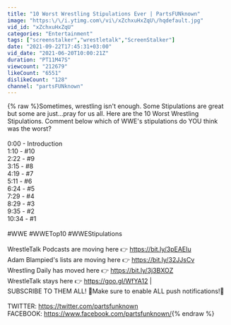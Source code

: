 ```yaml
---
title: "10 Worst Wrestling Stipulations Ever | PartsFUNknown"
image: "https:\/\/i.ytimg.com\/vi\/xZchxuHxZqU\/hqdefault.jpg"
vid_id: "xZchxuHxZqU"
categories: "Entertainment"
tags: ["screenstalker","wrestletalk","ScreenStalker"]
date: "2021-09-22T17:45:31+03:00"
vid_date: "2021-06-20T10:00:21Z"
duration: "PT11M47S"
viewcount: "212679"
likeCount: "6551"
dislikeCount: "128"
channel: "partsFUNknown"
---
```

{% raw %}Sometimes, wrestling isn't enough. Some Stipulations are great but some are just...pray for us all. Here are the 10 Worst Wrestling Stipulations. Comment below which of WWE's stipulations do YOU think was the worst?<br /><br />0:00 - Introduction<br />1:10 - #10<br />2:22 - #9<br />3:15 - #8<br />4:19 - #7<br />5:11 - #6<br />6:24 - #5<br />7:29 - #4<br />8:29 - #3<br />9:35 - #2<br />10:34 - #1<br /><br />#WWE #WWETop10 #WWEStipulations<br /><br />WrestleTalk Podcasts are moving here 👉  <a rel="nofollow" target="blank" href="https://bit.ly/3pEAEIu">https://bit.ly/3pEAEIu</a><br />Adam Blampied's lists are moving here 👉 <a rel="nofollow" target="blank" href="https://bit.ly/32JJsCv">https://bit.ly/32JJsCv</a><br />Wrestling Daily has moved here 👉 <a rel="nofollow" target="blank" href="https://bit.ly/3j3BXOZ">https://bit.ly/3j3BXOZ</a><br />WrestleTalk stays here 👉 <a rel="nofollow" target="blank" href="https://goo.gl/WfYA12">https://goo.gl/WfYA12</a> |<br />SUBSCRIBE TO THEM ALL! 🔔Make sure to enable ALL push notifications!🔔<br /><br />TWITTER: <a rel="nofollow" target="blank" href="https://twitter.com/partsfunknown">https://twitter.com/partsfunknown</a><br />FACEBOOK: <a rel="nofollow" target="blank" href="https://www.facebook.com/partsfunknown/">https://www.facebook.com/partsfunknown/</a>{% endraw %}
